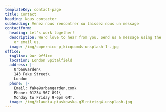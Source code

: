 ```yaml
---
templateKey: contact-page
title: Contact
heading: Nous contacter
subheading: Venez nous rencontrer ou laissez nous un message
contactform:
  heading: Let's work together!
  description: We'd love to hear from you. Send us a message using the form below,
    or email us.
  image: /img/copernico-p_kicqcom4s-unsplash-1-.jpg
office:
  tagline: Our Office
  location: London Spitalfield
  address: |-
    UrbanGarden\
    143 Fake Street\
    London
  phone: |-
    Email: fake@urbangarden.com\
    Phone: 01234 567 891\
    Monday to Friday 9-6pm GMT.
  image: /img/klaudia-piaskowska-g3lrnieizq4-unsplash.jpg
---
```

